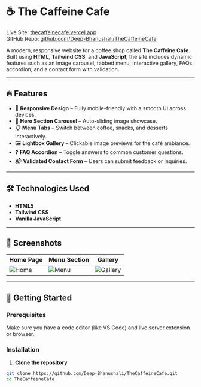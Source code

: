 # ☕ The Caffeine Cafe

Live Site: [thecaffeinecafe.vercel.app](https://thecaffeinecafe.vercel.app/)  
GitHub Repo: [github.com/Deep-Bhanushali/TheCaffeineCafe](https://github.com/Deep-Bhanushali/TheCaffeineCafe)

A modern, responsive website for a coffee shop called **The Caffeine Cafe**. Built using **HTML**, **Tailwind CSS**, and **JavaScript**, the site includes dynamic features such as an image carousel, tabbed menu, interactive gallery, FAQs accordion, and a contact form with validation.

---

## 🔥 Features

- 🎯 **Responsive Design** – Fully mobile-friendly with a smooth UI across devices.
- 🎠 **Hero Section Carousel** – Auto-sliding image showcase.
- 📋 **Menu Tabs** – Switch between coffee, snacks, and desserts interactively.
- 🖼️ **Lightbox Gallery** – Clickable image previews for the café ambiance.
- ❓ **FAQ Accordion** – Toggle answers to common customer questions.
- 📬 **Validated Contact Form** – Users can submit feedback or inquiries.

---

## 🛠️ Technologies Used

- **HTML5**
- **Tailwind CSS**
- **Vanilla JavaScript**

---

## 📸 Screenshots

| Home Page | Menu Section | Gallery |
|----------|--------------|---------|
| ![Home](https://thecaffeinecafe.vercel.app/assets/hero.jpg) | ![Menu](https://thecaffeinecafe.vercel.app/assets/menu.jpg) | ![Gallery](https://thecaffeinecafe.vercel.app/assets/gallery.jpg) |

---

## 🚀 Getting Started

### Prerequisites

Make sure you have a code editor (like VS Code) and live server extension or browser.

### Installation

1. **Clone the repository**

```bash
git clone https://github.com/Deep-Bhanushali/TheCaffeineCafe.git
cd TheCaffeineCafe

